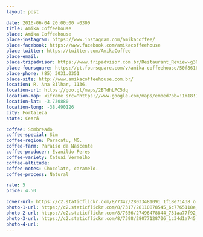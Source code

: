 ```yaml
---
layout: post

date: 2016-06-04 20:00:00 -0300
title: Amika Coffeehouse
place: Amika Coffeehouse
place-instagram: https://www.instagram.com/amikacoffee/
place-facebook: https://www.facebook.com/amikacoffeehouse
place-twitter: https://twitter.com/AmikaCoffee
place-email:
place-tripadvisor: https://www.tripadvisor.com.br/Restaurant_Review-g303293-d4480738-Reviews-Amika_Coffeehouse-Fortaleza_State_of_Ceara.html
place-foursquare: https://pt.foursquare.com/v/amika-coffeehouse/50f8616c7043cf0694754d0e
place-phone: (85) 3031.0351
place-site: http://www.amikacoffeehouse.com.br/
location: R. Ana Bilhar, 1136.
location-url: https://goo.gl/maps/2BTdhLPC5dq
location-map: <iframe src="https://www.google.com/maps/embed?pb=!1m18!1m12!1m3!1d2367.331102745196!2d-38.49125078844758!3d-3.731364397136369!2m3!1f0!2f0!3f0!3m2!1i1024!2i768!4f13.1!3m3!1m2!1s0x7c748795faea49f%3A0xaa84e458361a8c15!2sAmika!5e0!3m2!1spt-BR!2sbr!4v1468159270137" width="100%" height="450" frameborder="0" style="border:0" scrolling="no"></iframe>
location-lat: -3.730880
location-long: -38.490126
city: Fortaleza
state: Ceará

coffee: Sombreado
coffee-special: Sim
coffee-region: Paracatu, MG.
coffee-farm: Paraíso da Nascente
coffee-producer: Evanildo Peres
coffee-variety: Catuaí Vermelho
coffee-altitude:
coffee-notes: Chocolate, caramelo.
coffee-process: Natural

rate: 5
price: 4.50

cover-url: https://c2.staticflickr.com/8/7342/28033481091_1f18e71438_o.jpg
photo-1-url: https://c2.staticflickr.com/8/7317/28110878545_6c7765118e_o.jpg
photo-2-url: https://c2.staticflickr.com/8/7656/27496478844_731aa77f92_o.jpg
photo-3-url: https://c2.staticflickr.com/8/7398/28077128706_1c34d1a745_o.jpg
photo-4-url:
---
```

